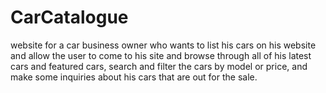 # CarCatalogue
 website for a car business owner who wants to list his cars on his website and allow the user to come to his site and browse through all of his latest cars and featured cars, search and filter the cars by model or price, and make some inquiries about his cars that are out for the sale.
